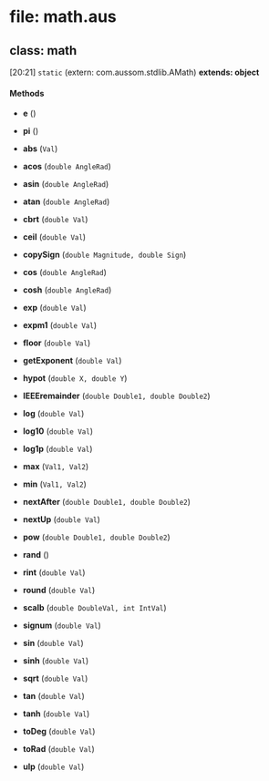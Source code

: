 # file: math.aus

## class: math
[20:21] `static` (extern: com.aussom.stdlib.AMath) **extends: object** 
#### Methods
- **e** ()

- **pi** ()

- **abs** (`Val`)

- **acos** (`double AngleRad`)

- **asin** (`double AngleRad`)

- **atan** (`double AngleRad`)

- **cbrt** (`double Val`)

- **ceil** (`double Val`)

- **copySign** (`double Magnitude, double Sign`)

- **cos** (`double AngleRad`)

- **cosh** (`double AngleRad`)

- **exp** (`double Val`)

- **expm1** (`double Val`)

- **floor** (`double Val`)

- **getExponent** (`double Val`)

- **hypot** (`double X, double Y`)

- **IEEEremainder** (`double Double1, double Double2`)

- **log** (`double Val`)

- **log10** (`double Val`)

- **log1p** (`double Val`)

- **max** (`Val1, Val2`)

- **min** (`Val1, Val2`)

- **nextAfter** (`double Double1, double Double2`)

- **nextUp** (`double Val`)

- **pow** (`double Double1, double Double2`)

- **rand** ()

- **rint** (`double Val`)

- **round** (`double Val`)

- **scalb** (`double DoubleVal, int IntVal`)

- **signum** (`double Val`)

- **sin** (`double Val`)

- **sinh** (`double Val`)

- **sqrt** (`double Val`)

- **tan** (`double Val`)

- **tanh** (`double Val`)

- **toDeg** (`double Val`)

- **toRad** (`double Val`)

- **ulp** (`double Val`)




